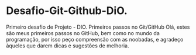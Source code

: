 # Desafio-Git-Github-DiO.
Primeiro desafio de Projeto - DIO. Primeiros passos no Git/GitHub
Olá, estes são meus primeiros passos no GitHub, bem como no mundo da programação, por isso peço compreensão com as noobadas, e agradeço àqueles que darem dicas e sugestões de melhoria. 
